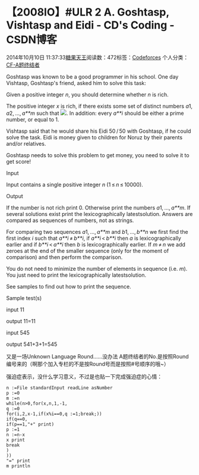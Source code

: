 # 【2008IO】#ULR 2 A. Goshtasp, Vishtasp and Eidi - CD's Coding - CSDN博客





2014年10月10日 11:37:33[糖果天王](https://me.csdn.net/okcd00)阅读数：472标签：[Codeforces](https://so.csdn.net/so/search/s.do?q=Codeforces&t=blog)
个人分类：[CF-A题终结者](https://blog.csdn.net/okcd00/article/category/2156945)


















Goshtasp was known to be a good programmer in his school. One day Vishtasp, Goshtasp's friend, asked him to solve this task:

Given a positive integer *n*, you should determine whether *n* is
 rich.


The positive integer *x* is rich, if there exists some set of distinct numbers *a*1, *a*2, ..., *a**m* such
 that ![](http://espresso.codeforces.com/e87f6ed8dbb5ba5a37fce497d51dab80d56e0fc2.png).
 In addition: every *a**i* should
 be either a prime number, or equal to 1.


Vishtasp said that he would share his Eidi 50 / 50 with Goshtasp, if he could solve the task. Eidi is money given to children for Noruz by their parents and/or relatives.


Goshtasp needs to solve this problem to get money, you need to solve it to get score!




Input


Input contains a single positive integer *n* (1 ≤ *n* ≤ 10000).




Output


If the number is not rich print 0. Otherwise print the numbers *a*1, ..., *a**m*.
 If several solutions exist print the lexicographically latestsolution. Answers are compared as sequences of numbers, not as strings.


For comparing two sequences *a*1, ..., *a**m* and *b*1, ..., *b**n* we
 first find the first index *i* such that *a**i* ≠ *b**i*,
 if *a**i* < *b**i* then *a* is
 lexicographically earlier and if *b**i* < *a**i* then *b* is
 lexicographically earlier. If *m* ≠ *n* we add zeroes at the end of the smaller sequence (only for the moment of comparison) and then perform the comparison.


You do not need to minimize the number of elements in sequence (i.e. *m*). You just need to print the lexicographically latestsolution.


See samples to find out how to print the sequence.




Sample test(s)




input
11




output
11=11




input
545




output
541+3+1=545















又是一场Unknown Language Round……没办法 A题终结者的No.是按照Round编号来的（啊那个加入专栏的不是按Round号而是按照#号顺序的哦~）

强迫症表示，没什么学习意义，不过是也贴一下完成强迫症的心情：






```
n :=File standardInput readLine asNumber
p :=0
m :=n
while(n>0,for(x,n,1,-1,
q :=0
for(i,2,x-1,if(x%i==0,q :=1;break;))
if(q==0,
if(p==1,"+" print)
p :=1
n :=n-x
x print
break
)
))
"=" print
m println
```





